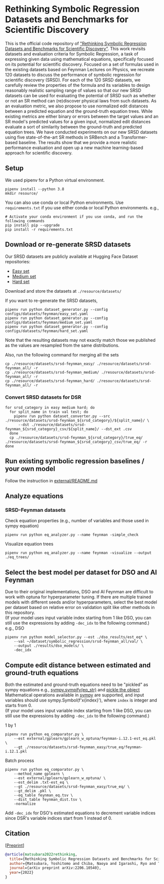 # Rethinking Symbolic Regression Datasets and Benchmarks for Scientific Discovery
This is the official code repository of ["Rethinking Symbolic Regression Datasets and Benchmarks for Scientific Discovery"](https://github.com/omron-sinicx/srsd-benchmark#citation). 
This work revisits datasets and evaluation criteria for Symbolic Regression, a task of expressing given data 
using mathematical equations, specifically focused on its potential for scientific discovery. 
Focused on a set of formulas used in the existing datasets based on Feynman Lectures on Physics, 
we recreate 120 datasets to discuss the performance of symbolic regression for scientific discovery (SRSD). 
For each of the 120 SRSD datasets, we carefully review the properties of the formula and its variables 
to design reasonably realistic sampling range of values so that our new SRSD datasets can be used for 
evaluating the potential of SRSD such as whether or not an SR method can (re)discover physical laws from such datasets. 
As an evaluation metric, we also propose to use normalized edit distances between a predicted equation 
and the ground-truth equation trees. While existing metrics are either binary or errors between the target values and 
an SR model's predicted values for a given input, normalized edit distances evaluate a sort of similarity between 
the ground-truth and predicted equation trees. We have conducted experiments on our new SRSD datasets using five 
state-of-the-art SR methods in SRBench and a Transformer-based baseline. 
The results show that we provide a more realistic performance evaluation and open up a new machine learning-based 
approach for scientific discovery.

## Setup 
We used pipenv for a Python virtual environment.

```shell
pipenv install --python 3.8
mkdir resource/ 
```

You can also use conda or local Python environments.
Use `requirements.txt` if you use either conda or local Python environments.
e.g., 
```shell
# Activate your conda environment if you use conda, and run the following commands
pip install pip --upgrade
pip install -r requirements.txt
```

## Download or re-generate SRSD datasets
Our SRSD datasets are publicly available at Hugging Face Dataset repositories:
- [Easy set](https://huggingface.co/datasets/yoshitomo-matsubara/srsd-feynman_easy)
- [Medium set](https://huggingface.co/datasets/yoshitomo-matsubara/srsd-feynman_medium)
- [Hard set](https://huggingface.co/datasets/yoshitomo-matsubara/srsd-feynman_hard)
  
Download and store the datasets at `./resource/datasets/`

If you want to re-generate the SRSD datasets,
```shell
pipenv run python dataset_generator.py --config configs/datasets/feynman/easy_set.yaml
pipenv run python dataset_generator.py --config configs/datasets/feynman/medium_set.yaml
pipenv run python dataset_generator.py --config configs/datasets/feynman/hard_set.yaml
```

Note that the resulting datasets may not exactly match those we published as the values are resampled from the same distributions.

Also, run the following command for merging all the sets
```shell
cp ./resource/datasets/srsd-feynman_easy/ ./resource/datasets/srsd-feynman_all/ -r
cp ./resource/datasets/srsd-feynman_medium/ ./resource/datasets/srsd-feynman_all/ -r
cp ./resource/datasets/srsd-feynman_hard/ ./resource/datasets/srsd-feynman_all/ -r
```

### Convert SRSD datasets for DSR
```shell
for srsd_category in easy medium hard; do
  for split_name in train val test; do
    pipenv run python dataset_converter.py --src ./resource/datasets/srsd-feynman_${srsd_category}/${split_name}/ \
      --dst ./resource/datasets/srsd-feynman_${srsd_category}_csv/${split_name}/ --dst_ext .csv
  done
  cp ./resource/datasets/srsd-feynman_${srsd_category}/true_eq/ ./resource/datasets/srsd-feynman_${srsd_category}_csv/true_eq/ -r
done
```

## Run existing symbolic regression baselines / your own model
Follow the instruction in [external/README.md](./external)

## Analyze equations

### SRSD-Feynman datasets
Check equation properties (e.g., number of variables and those used in sympy equation)
```shell
pipenv run python eq_analyzer.py --name feynman -simple_check
```

Visualize equation trees
```shell
pipenv run python eq_analyzer.py --name feynman -visualize --output ./eq_trees/
```


## Select the best model per dataset for DSO and AI Feynman
Due to their original implementations, DSO and AI Feynman are difficult to work with optuna for hyperparameter tuning.
If there are multiple trained models with different seeds and/or hyperparameters, select the best model per dataset 
based on relative error on validation split like other methods in this repository.  
(If your model uses input variable index starting from 1 like DSO, you can still use the expressions by adding `-dec_idx` to the following command.)
e.g., DSO

```shell
pipenv run python model_selector.py --est ./dso_results/est_eq* \
    --val ~/dataset/symbolic_regression/srsd-feynman_all/val/ \
    --output ./results/dso_models/ \
    -dec_idx
```

## Compute edit distance between estimated and ground-truth equations
Both the estimated and ground-truth equations need to be "pickled" as sympy equations e.g., [sympy.sympify(eq_str)](https://github.com/omron-sinicx/srsd-benchmark/blob/main/external/gplearn/gp_runner.py#L83-L85) and [pickle the object](https://github.com/omron-sinicx/srsd-benchmark/blob/main/external/gplearn/gp_runner.py#L77-L80)  
Mathematical operations available in [sympy](https://www.sympy.org/en/index.html) are supported, 
and input variables should use sympy.Symbol(f'x{index}'), where `index` is integer and starts from 0.  
(If your model uses input variable index starting from 1 like DSO, you can still use the expressions by adding `-dec_idx` to the following command.)

1 by 1
```shell
pipenv run python eq_comparator.py \
    --est external/gplearn/gplearn_w_optuna/feynman-i.12.1-est_eq.pkl \
    --gt ./resource/datasets/srsd-feynman_easy/true_eq/feynman-i.12.1.pkl
```

Batch process
```shell
pipenv run python eq_comparator.py \
    --method_name gplearn \
    --est external/gplearn/gplearn_w_optuna/ \
    --est_delim .txt-est_eq \
    --gt ./resource/datasets/srsd-feynman_easy/true_eq/ \
    --gt_delim .pkl \
    --eq_table feynman_eq.tsv \
    --dist_table feynman_dist.tsv \
    -normalize
```

Add `-dec_idx` for DSO's estimated equations to decrement variable indices since DSR's variable indices start from 1 instead of 0.

## Citation
[[Preprint](https://arxiv.org/abs/2206.10540)]  
```bibtex
@article{matsubara2022rethinking,
  title={Rethinking Symbolic Regression Datasets and Benchmarks for Scientific Discovery},
  author={Matsubara, Yoshitomo and Chiba, Naoya and Igarashi, Ryo and Tatsunori, Taniai and Ushiku, Yoshitaka},
  journal={arXiv preprint arXiv:2206.10540},
  year={2022}
}
```
